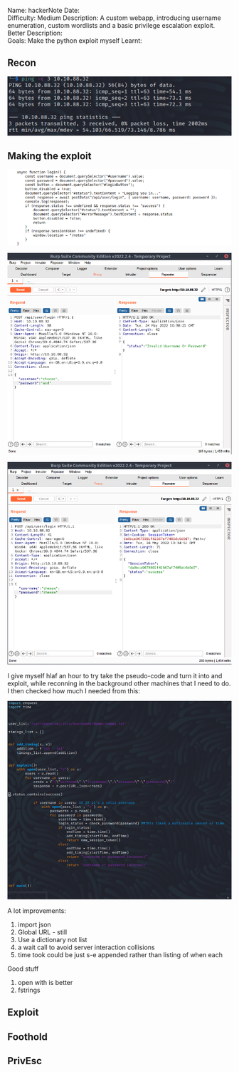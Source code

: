 
Name: hackerNote
Date:  
Difficulty: Medium
Description: A custom webapp, introducing username enumeration, custom wordlists and a basic privilege escalation exploit. 
Better Description:  
Goals: Make the python exploit myself 
Learnt:

## Recon

![ping](Screenshots/ping.png)

## Making the exploit

![loginfunc](Screenshots/loginfunction.png)

![burpfail](Screenshots/burpfail.png)

![burpsuccess](Screenshots/burpsuccess.png)

I give myself hlaf an hour to try take the pseudo-code and turn it into and exploit, while reconning in the background other machines that I need to do. I then checked how much I needed from this:

![script](Screenshots/script.png)

A lot improvements:
1. import json
2. Global URL - still 
3. Use a dictionary not list
4. a wait call to avoid server interaction collisions 
5. time took could be just s-e appended rather than listing of when each  

Good stuff
1. open with is better
2. fstrings


	
## Exploit

## Foothold

## PrivEsc

      
